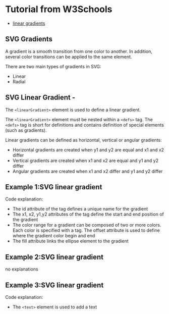 # Tutorial from W3Schools

* [linear gradients](https://www.w3schools.com/graphics/svg_grad_linear.asp)




## SVG Gradients

A gradient is a smooth transition from one color to another. In addition, several color transitions can be applied to the same element.

There are two main types of gradients in SVG:

* Linear
* Radial





## SVG Linear Gradient - <linearGradient>

The `<linearGradient>` element is used to define a linear gradient.

The `<linearGradient>` element must be nested within a `<defs>` tag. The `<defs>` tag is short for definitions and contains definition of special elements (such as gradients).

Linear gradients can be defined as horizontal, vertical or angular gradients:

* Horizontal gradients are created when y1 and y2 are equal and x1 and x2 differ
* Vertical gradients are created when x1 and x2 are equal and y1 and y2 differ
* Angular gradients are created when x1 and x2 differ and y1 and y2 differ





## Example 1:SVG linear gradient <linearGradient>

Code explanation:

* The id attribute of the <linearGradient> tag defines a unique name for the gradient
* The x1, x2, y1,y2 attributes of the <linearGradient> tag define the start and end position of the gradient
* The color range for a gradient can be composed of two or more colors. Each color is specified with a <stop> tag. The offset attribute is used to define where the gradient color begin and end
* The fill attribute links the ellipse element to the gradient





## Example 2:SVG linear gradient <linearGradient>

no explanations





## Example 3:SVG linear gradient <linearGradient>

Code explanation:

* The `<text>` element is used to add a text





